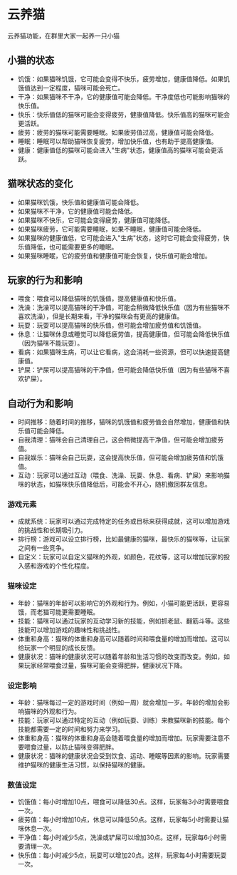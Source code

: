 # 云养猫

云养猫功能，在群里大家一起养一只小猫

## 小猫的状态

- 饥饿：如果猫咪饥饿，它可能会变得不快乐，疲劳增加，健康值降低。如果饥饿值达到一定程度，猫咪可能会死亡。
- 干净：如果猫咪不干净，它的健康值可能会降低。干净度低也可能影响猫咪的快乐值。
- 快乐：快乐值低的猫咪可能会变得疲劳，健康值降低。快乐值高的猫咪可能会更活跃。
- 疲劳：疲劳的猫咪可能需要睡眠。如果疲劳值过高，健康值可能会降低。
- 睡眠：睡眠可以帮助猫咪恢复疲劳，增加快乐值，也有助于提高健康值。
- 健康：健康值低的猫咪可能会进入"生病"状态，健康值高的猫咪可能会更活跃。

## 猫咪状态的变化

- 如果猫咪饥饿，快乐值和健康值可能会降低。
- 如果猫咪不干净，它的健康值可能会降低。
- 如果猫咪不快乐，它可能会变得疲劳，健康值可能降低。
- 如果猫咪疲劳，它可能需要睡眠，如果不睡眠，健康值可能会降低。
- 如果猫咪的健康值低，它可能会进入"生病"状态，这时它可能会变得疲劳，快乐值降低，也可能需要更多的睡眠。
- 如果猫咪睡眠，它的疲劳值和健康值可能会恢复，快乐值可能会增加。

## 玩家的行为和影响

- 喂食：喂食可以降低猫咪的饥饿值，提高健康值和快乐值。
- 洗澡：洗澡可以提高猫咪的干净值，可能会稍微降低快乐值（因为有些猫咪不喜欢洗澡），但是长期来看，干净的猫咪会有更高的健康值。
- 玩耍：玩耍可以提高猫咪的快乐值，但可能会增加疲劳值和饥饿值。
- 休息：让猫咪休息或睡觉可以降低疲劳值，提高健康值，但可能会降低快乐值（因为猫咪不能玩耍）。
- 看病：如果猫咪生病，可以让它看病，这会消耗一些资源，但可以快速提高健康值。
- 铲屎：铲屎可以提高猫咪的干净值，但可能会降低快乐值（因为有些猫咪不喜欢铲屎）。

## 自动行为和影响

- 时间推移：随着时间的推移，猫咪的饥饿值和疲劳值会自然增加，健康值和快乐值可能会降低。
- 自我清理：猫咪会自己清理自己，这会稍微提高干净值，但可能会增加疲劳值。
- 自我娱乐：猫咪会自己玩耍，这会提高快乐值，但可能会增加疲劳值和饥饿值。
- 互动：玩家可以通过互动（喂食、洗澡、玩耍、休息、看病、铲屎）来影响猫咪的状态，如猫咪快乐值降低后，可能会不开心，随机撤回群友信息。

### 游戏元素

- 成就系统：玩家可以通过完成特定的任务或目标来获得成就，这可以增加游戏的挑战性和长期吸引力。
- 排行榜：游戏可以设立排行榜，比如最健康的猫咪，最快乐的猫咪等，让玩家之间有一些竞争。
- 自定义：玩家可以自定义猫咪的外观，如颜色，花纹等，这可以增加玩家的投入感和游戏的个性化程度。

### 猫咪设定

- 年龄：猫咪的年龄可以影响它的外观和行为。例如，小猫可能更活跃，更容易饿，而老猫可能更需要睡眠。
- 技能：猫咪可以通过玩家的互动学习新的技能，例如抓老鼠、翻筋斗等。这些技能可以增加游戏的趣味性和挑战性。
- 体重和身高：猫咪的体重和身高可以随着时间和喂食量的增加而增加。这可以给玩家一个明显的成长反馈。
- 健康状况：猫咪的健康状况可以随着年龄和生活习惯的改变而改变。例如，如果玩家经常喂食过量，猫咪可能会变得肥胖，健康状况下降。

### 设定影响

- 年龄：猫咪每过一定的游戏时间（例如一周）就会增加一岁。年龄的增加会影响猫咪的外观和行为。
- 技能：玩家可以通过特定的互动（例如玩耍、训练）来教猫咪新的技能。每个技能都需要一定的时间和努力来学习。
- 体重和身高：猫咪的体重和身高会随着喂食量的增加而增加。玩家需要注意不要喂食过量，以防止猫咪变得肥胖。
- 健康状况：猫咪的健康状况会受到饮食、运动、睡眠等因素的影响。玩家需要维护猫咪的健康生活习惯，以保持猫咪的健康。

### 数值设定

- 饥饿值：每小时增加10点，喂食可以降低30点。这样，玩家每3小时需要喂食一次。
- 疲劳值：每小时增加10点，休息可以降低50点。这样，玩家每5小时需要让猫咪休息一次。
- 干净值：每小时减少5点，洗澡或铲屎可以增加30点。这样，玩家每6小时需要清理一次。
- 快乐值：每小时减少5点，玩耍可以增加20点。这样，玩家每4小时需要玩耍一次。
